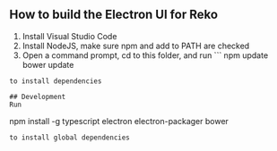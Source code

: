 ## How to build the Electron UI for Reko

1. Install Visual Studio Code
2. Install NodeJS, make sure npm and add to PATH are checked
3. Open a command prompt, cd to this folder, and run ```
npm update
bower update
```
to install dependencies

## Development
Run
````
npm install -g typescript electron electron-packager bower
```
to install global dependencies
